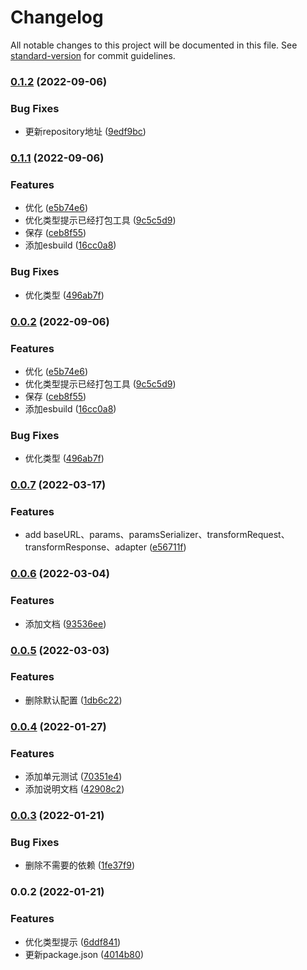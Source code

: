 # Changelog

All notable changes to this project will be documented in this file. See [standard-version](https://github.com/conventional-changelog/standard-version) for commit guidelines.

### [0.1.2](https://github.com/ckpack/fetch-helper/compare/v0.1.1...v0.1.2) (2022-09-06)


### Bug Fixes

* 更新repository地址 ([9edf9bc](https://github.com/ckpack/fetch-helper/commit/9edf9bc404ae9bbb7def525dbbdf26e19936ebc1))

### [0.1.1](https://github.com/ckpack/lib/compare/v0.0.7...v0.1.1) (2022-09-06)


### Features

* 优化 ([e5b74e6](https://github.com/ckpack/lib/commit/e5b74e610a7588a5a951a9968f19f0dfc534a30a))
* 优化类型提示已经打包工具 ([9c5c5d9](https://github.com/ckpack/lib/commit/9c5c5d9b2fc8bb0a4b3f7ef0e19b9c80e32c0a8f))
* 保存 ([ceb8f55](https://github.com/ckpack/lib/commit/ceb8f5523a666a6b46f8c7539f2d011cf4978308))
* 添加esbuild ([16cc0a8](https://github.com/ckpack/lib/commit/16cc0a87796f9fe28a4f3be94b16515e2305e197))


### Bug Fixes

* 优化类型 ([496ab7f](https://github.com/ckpack/lib/commit/496ab7ffcd1edb1e93eb5f56f8c75ab4cbb89928))

### [0.0.2](https://github.com/ckpack/lib/compare/v0.0.7...v0.0.2) (2022-09-06)


### Features

* 优化 ([e5b74e6](https://github.com/ckpack/lib/commit/e5b74e610a7588a5a951a9968f19f0dfc534a30a))
* 优化类型提示已经打包工具 ([9c5c5d9](https://github.com/ckpack/lib/commit/9c5c5d9b2fc8bb0a4b3f7ef0e19b9c80e32c0a8f))
* 保存 ([ceb8f55](https://github.com/ckpack/lib/commit/ceb8f5523a666a6b46f8c7539f2d011cf4978308))
* 添加esbuild ([16cc0a8](https://github.com/ckpack/lib/commit/16cc0a87796f9fe28a4f3be94b16515e2305e197))


### Bug Fixes

* 优化类型 ([496ab7f](https://github.com/ckpack/lib/commit/496ab7ffcd1edb1e93eb5f56f8c75ab4cbb89928))

### [0.0.7](https://github.com/ckpack/fetch-helper/compare/v0.0.6...v0.0.7) (2022-03-17)


### Features

* add baseURL、params、paramsSerializer、transformRequest、transformResponse、adapter ([e56711f](https://github.com/ckpack/fetch-helper/commit/e56711fd9c003ba94078b1d208ca86b381864bbc))

### [0.0.6](https://github.com/ckpack/fetch-helper/compare/v0.0.5...v0.0.6) (2022-03-04)


### Features

* 添加文档 ([93536ee](https://github.com/ckpack/fetch-helper/commit/93536ee8d65f9c4a7faadc6777b19aabd7be631b))

### [0.0.5](https://github.com/ckpack/fetch-helper/compare/v0.0.4...v0.0.5) (2022-03-03)


### Features

* 删除默认配置 ([1db6c22](https://github.com/ckpack/fetch-helper/commit/1db6c22c4f54679851416d7a52e186ad33f75573))

### [0.0.4](https://github.com/ckpack/fetch-helper/compare/v0.0.3...v0.0.4) (2022-01-27)


### Features

* 添加单元测试 ([70351e4](https://github.com/ckpack/fetch-helper/commit/70351e4c101b75e57d8d824b8c56a7b74b7ab5da))
* 添加说明文档 ([42908c2](https://github.com/ckpack/fetch-helper/commit/42908c2dc241e845b94e39580ca2789bad5a98e6))

### [0.0.3](https://github.com/ckpack/fetch-helper/compare/v0.0.2...v0.0.3) (2022-01-21)


### Bug Fixes

* 删除不需要的依赖 ([1fe37f9](https://github.com/ckpack/fetch-helper/commit/1fe37f94da50b8d7ef6d16bfeb7b12dbf7d3ca71))

### 0.0.2 (2022-01-21)


### Features

* 优化类型提示 ([6ddf841](https://github.com/ckpack/fetch-helper/commit/6ddf8416d4494c2798b9634b0dc7e17e551e35a0))
* 更新package.json ([4014b80](https://github.com/ckpack/fetch-helper/commit/4014b801457f37abe58fdea3b0a85f597b5234e9))
